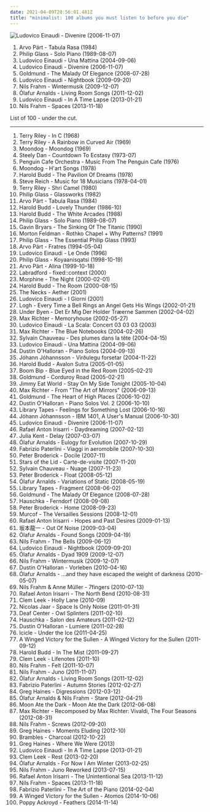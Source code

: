 ```yaml
---
date: 2021-04-09T20:56:01.481Z
title: "minimalist: 100 albums you must listen to before you die"
---
```

![Ludovico Einaudi - Divenire (2006-11-07)](http://coverartarchive.org/release/cbea7b36-3edb-392a-b703-f4d0b648deed/20544497982-500.jpg "Ludovico Einaudi - Divenire (2006-11-07)")
<ol class="albums">
<li data-cover="https://img.discogs.com/9L7lTAG1c-MM-OKcIdxzA1Fqc5w=/fit-in/550x550/filters:strip_icc():format(jpeg):mode_rgb():quality(90)/discogs-images/R-3221496-1326405089.jpeg.jpg" data-tags="minimalism, minimalist" role="button">Arvo Pärt - Tabula Rasa (1984)</li>
<li data-cover="https://img.discogs.com/RrVAH3WnAssqVLGqHesZRk6MjrI=/fit-in/600x595/filters:strip_icc():format(jpeg):mode_rgb():quality(90)/discogs-images/R-1337246-1211047935.jpeg.jpg" data-tags="minimalism, piano, minimalist" role="button">Philip Glass - Solo Piano (1989-08-07)</li>
<li data-cover="http://coverartarchive.org/release/5fd13a50-7aee-4338-a1da-de7322a8602b/20520816503-500.jpg" data-tags="contemporary classical, modern classical, neoclassical, neo-classical, post-classical, minimalism, neo classical, minimalist" role="button">Ludovico Einaudi - Una Mattina (2004-09-06)</li>
<li data-cover="http://coverartarchive.org/release/cbea7b36-3edb-392a-b703-f4d0b648deed/20544497982-500.jpg" data-tags="piano, contemporary classical, neoclassical" role="button">Ludovico Einaudi - Divenire (2006-11-07)</li>
<li data-cover="http://coverartarchive.org/release/336b5981-acbf-4993-9138-a15fa2b533b0/4577888247-500.jpg" data-tags="neoclassical, post-classical, piano, contemporary classical, neo-classical, ambient, modern classical" role="button">Goldmund - The Malady Of Elegance (2008-07-28)</li>
<li data-cover="http://coverartarchive.org/release/a28745d2-8a22-4afc-a70f-1169139a3492/2366753811-500.jpg" data-tags="contemporary classical, neo-classical, neoclassical, modern classical, post-classical, neo classical" role="button">Ludovico Einaudi - Nightbook (2009-09-20)</li>
<li data-cover="http://coverartarchive.org/release/40180f9e-b9c1-4bc4-958c-1499bfa3d3ea/19110230455-500.jpg" data-tags="modern classical, contemporary classical, neoclassical, post-classical, neo-classical, piano" role="button">Nils Frahm - Wintermusik (2009-12-07)</li>
<li data-cover="http://coverartarchive.org/release/56a15cf2-a435-48c9-8fdc-642e24aff561/4237979092-500.jpg" data-tags="contemporary classical, neoclassical, post-classical, neo-classical, modern classical, piano" role="button">Ólafur Arnalds - Living Room Songs (2011-12-02)</li>
<li data-cover="https://img.discogs.com/NLIWdudGVJyhuSOfP5WVVkET5fQ=/fit-in/600x541/filters:strip_icc():format(jpeg):mode_rgb():quality(90)/discogs-images/R-4249992-1475383682-9814.jpeg.jpg" data-tags="contemporary classical, neoclassical, modern classical, neo-classical, post-classical, neo classical, postclassical, post classical, minimalism, minimalist" role="button">Ludovico Einaudi - In A Time Lapse (2013-01-21)</li>
<li data-cover="http://coverartarchive.org/release/18992f07-6b19-4d6f-8083-4e5204a153de/7220911774-500.jpg" data-tags="piano, contemporary classical, post-classical, modern classical, neo-classical, neoclassical, ambient, alternative, cinematic, melancholy, minimalism, melancholic, experimental-ambient, minimal ambient, minimalist, modern composition, piano ambient, contemporary piano, ambient piano, minimal piano" role="button">Nils Frahm - Spaces (2013-11-18)</li>
</ol>
List of 100 - under the cut.
<!-- more -->

_________________

<ol class="albums">
<li data-cover="https://img.discogs.com/pf8iKN0REnWdz19AiwuhuSLX2SE=/fit-in/600x588/filters:strip_icc():format(jpeg):mode_rgb():quality(90)/discogs-images/R-281938-1421011953-8014.jpeg.jpg" data-tags="minimalism" role="button">
Terry Riley - In C (1968)
</li>
<li data-cover="https://img.discogs.com/ZNKkcb7-IxdLb6DlcCn10OFvkGc=/fit-in/600x600/filters:strip_icc():format(jpeg):mode_rgb():quality(90)/discogs-images/R-77371-1373051103-3995.jpeg.jpg" data-tags="minimalism" role="button">
Terry Riley - A Rainbow in Curved Air (1969)
</li>
<li data-cover="https://img.discogs.com/z9Ky5DHdh8mDCx7kewGEcaQNE1I=/fit-in/600x605/filters:strip_icc():format(jpeg):mode_rgb():quality(90)/discogs-images/R-519447-1538785688-7163.jpeg.jpg" data-tags="minimalism" role="button">
Moondog - Moondog (1969)
</li>
<li data-cover="https://img.discogs.com/7idxMRMZmdYjVlxrITv-ynxh6yE=/fit-in/600x600/filters:strip_icc():format(jpeg):mode_rgb():quality(90)/discogs-images/R-10686817-1546367036-5135.jpeg.jpg" data-tags="70s" role="button">
Steely Dan - Countdown To Ecstasy (1973-07)
</li>
<li data-cover="http://coverartarchive.org/release/58484da2-44b0-3e58-b91d-9a3a5de90afa/20137032991-500.jpg" data-tags="jazz, instrumental, progressive rock, prog, acoustic, fusion, contemporary classical, humour, minimalist, fabulous, marianne velvart, jrcrichardson, duncan parsons, jrc richardson, marc catley, paleys watch" role="button">
Penguin Cafe Orchestra - Music From The Penguin Cafe (1976)
</li>
<li data-cover="https://img.discogs.com/z9Ky5DHdh8mDCx7kewGEcaQNE1I=/fit-in/600x605/filters:strip_icc():format(jpeg):mode_rgb():quality(90)/discogs-images/R-519447-1538785688-7163.jpeg.jpg" data-tags="chill, instrumental, experimental, lounge, outsider, avant garde, mellow, minimalism, minimalist, spine tingling, avant garde jazz, gammarec, freepurp1e, juma, honest one, etheric melodies, mind immersing" role="button">
Moondog - H'art Songs (1978)
</li>
<li data-cover="http://coverartarchive.org/release/9e3742f2-5591-3754-a1b1-6ccae9eeee01/6548227474-500.jpg" data-tags="ambient, contemporary classical, minimalism, piano, minimalist, neoclassical, post-classical, piano ambient, ambient piano" role="button">
Harold Budd - The Pavilion Of Dreams (1978)
</li>
<li data-cover="http://coverartarchive.org/release/d20a18df-c71f-484c-8d41-fdea1abb1f26/18584699933-500.jpg" data-tags="minimalism" role="button">
Steve Reich - Music for 18 Musicians (1978-04-01)
</li>
<li data-cover="http://coverartarchive.org/release/237d63dd-689c-4605-b457-4cc7aa506c4f/28788890081-500.jpg" data-tags="minimalist, psychedelic" role="button">
Terry Riley - Shri Camel (1980)
</li>
<li data-cover="http://coverartarchive.org/release/b1e46ce4-2afb-4da6-bb3b-d68bcd1772db/13466586364-500.jpg" data-tags="minimalism" role="button">
Philip Glass - Glassworks (1982)
</li>
<li data-cover="https://img.discogs.com/9L7lTAG1c-MM-OKcIdxzA1Fqc5w=/fit-in/550x550/filters:strip_icc():format(jpeg):mode_rgb():quality(90)/discogs-images/R-3221496-1326405089.jpeg.jpg" data-tags="minimalism, minimalist" role="button">
Arvo Pärt - Tabula Rasa (1984)
</li>
<li data-cover="http://coverartarchive.org/release/f1da6792-3a6a-4e4c-97fc-fc2477b183ef/2906121265-500.jpg" data-tags="ambient, piano, contemporary classical, cinematic, melancholy, minimalism, melancholic, neoclassical, post-classical, piano ambient, contemporary piano, ambient piano" role="button">
Harold Budd - Lovely Thunder (1986-10)
</li>
<li data-cover="https://img.discogs.com/-qLRqz7Q9B4HTTHFatzUraUwMxY=/fit-in/600x606/filters:strip_icc():format(jpeg):mode_rgb():quality(90)/discogs-images/R-964447-1178415204.jpeg.jpg" data-tags="ambient" role="button">
Harold Budd - The White Arcades (1988)
</li>
<li data-cover="https://img.discogs.com/RrVAH3WnAssqVLGqHesZRk6MjrI=/fit-in/600x595/filters:strip_icc():format(jpeg):mode_rgb():quality(90)/discogs-images/R-1337246-1211047935.jpeg.jpg" data-tags="minimalism, piano, minimalist" role="button">
Philip Glass - Solo Piano (1989-08-07)
</li>
<li data-cover="http://coverartarchive.org/release/a2727624-4e33-4313-a7e8-3233b695b487/2709839852-500.jpg" data-tags="contemporary classical" role="button">
Gavin Bryars - The Sinking Of The Titanic (1990)
</li>
<li data-cover="http://coverartarchive.org/release/9a0e9aed-5aab-457c-bd8f-d3c5dafbaecf/15568336503-500.jpg" data-tags="minimalism" role="button">
Morton Feldman - Rothko Chapel + Why Patterns? (1991)
</li>
<li data-cover="https://img.discogs.com/9VIcDJFX8rCzVvRHCJ2iva6nlr8=/fit-in/600x597/filters:strip_icc():format(jpeg):mode_rgb():quality(90)/discogs-images/R-8476152-1491036567-3865.jpeg.jpg" data-tags="minimalism" role="button">
Philip Glass - The Essential Philip Glass (1993)
</li>
<li data-cover="http://coverartarchive.org/release/836b0d2e-65c7-474b-b047-8949938b8864/5882984071-500.jpg" data-tags="minimalism, minimalist" role="button">
Arvo Pärt - Fratres (1994-05-04)
</li>
<li data-cover="http://coverartarchive.org/release/55396529-5a29-4874-a472-073920d48ab7/2261895897-500.jpg" data-tags="contemporary classical, modern classical, neo-classical, neoclassical, post-classical, neo classical, post classical, postclassical" role="button">
Ludovico Einaudi - Le Onde (1996)
</li>
<li data-cover="http://coverartarchive.org/release/4384b7ba-b7ab-3ffe-96a0-409d9128ce02/5874879149-500.jpg" data-tags="soundtrack, minimalism" role="button">
Philip Glass - Koyaanisqatsi (1998-10-19)
</li>
<li data-cover="http://coverartarchive.org/release/f084b2b3-63ff-3f6c-b8eb-0a13f4ab9cc9/6768833257-500.jpg" data-tags="minimalism" role="button">
Arvo Pärt - Alina (1999-10-18)
</li>
<li data-cover="http://coverartarchive.org/release/7c6cd35a-a86e-4ad5-97e9-b36d568bf6a7/22386593905-500.jpg" data-tags="ambient" role="button">
Labradford - fixed::context (2000)
</li>
<li data-cover="https://img.discogs.com/8zK5BwN0CGHQkHoEDnU7l_JJD5k=/fit-in/600x555/filters:strip_icc():format(jpeg):mode_rgb():quality(90)/discogs-images/R-16083116-1603191699-6994.jpeg.jpg" data-tags="low rock, rock, blues, jazz" role="button">
Morphine - The Night (2000-02-01)
</li>
<li data-cover="http://coverartarchive.org/release/224114b2-161f-4c9e-a56f-c10a4af1b97f/16026434551-500.jpg" data-tags="ambient" role="button">
Harold Budd - The Room (2000-08-15)
</li>
<li data-cover="http://coverartarchive.org/release/a1485165-4dc3-4249-bbfe-ef728f3b7bb1/21138150518-500.jpg" data-tags="jazz, ambient, minimalist, over ten minutes" role="button">
The Necks - Aether (2001)
</li>
<li data-cover="http://coverartarchive.org/release/aa6ad077-6428-4d8f-a779-6ff7ef6b7f5b/7766810050-500.jpg" data-tags="piano" role="button">
Ludovico Einaudi - I Giorni (2001)
</li>
<li data-cover="https://img.discogs.com/39jKLeEQEZt8Dbe4303tnzC3q1g=/fit-in/600x600/filters:strip_icc():format(jpeg):mode_rgb():quality(90)/discogs-images/R-385571-1245095998.jpeg.jpg" data-tags="indie rock" role="button">
Logh - Every Time a Bell Rings an Angel Gets His Wings (2002-01-21)
</li>
<li data-cover="https://img.discogs.com/vjoFP7533NvxoiqRLRF_M0EQMSM=/fit-in/450x406/filters:strip_icc():format(jpeg):mode_rgb():quality(90)/discogs-images/R-346802-1597440907-5385.jpeg.jpg" data-tags="post-rock, danish post-rock" role="button">
Under Byen - Det Er Mig Der Holder Træerne Sammen (2002-04-02)
</li>
<li data-cover="http://coverartarchive.org/release/e33c6e6c-d0cf-4c56-abe8-c37bfa649dd4/18075614007-500.jpg" data-tags="contemporary classical, post-classical, neoclassical, neo-classical, modern classical, postclassical" role="button">
Max Richter - Memoryhouse (2002-05-27)
</li>
<li data-cover="http://coverartarchive.org/release/8153b800-96b6-4244-9e70-6c39c6a4d09e/9286778739-500.jpg" data-tags="piano, contemporary classical" role="button">
Ludovico Einaudi - La Scala: Concert 03 03 03 (2003)
</li>
<li data-cover="http://coverartarchive.org/release/ea46398a-5501-45ec-a5f5-09a29d031f45/22058531098-500.jpg" data-tags="post-classical, contemporary classical, neoclassical, modern classical, neo-classical, piano, neo classical, postclassical, post classical" role="button">
Max Richter - The Blue Notebooks (2004-02-26)
</li>
<li data-cover="https://img.discogs.com/BhDZgJqMKQHpc3DJGYxa94zasLU=/fit-in/590x524/filters:strip_icc():format(jpeg):mode_rgb():quality(90)/discogs-images/R-315786-1203419548.jpeg.jpg" data-tags="contemporary classical, neoclassical, post-classical, neo-classical, modern classical, piano" role="button">
Sylvain Chauveau - Des plumes dans la tête (2004-04-15)
</li>
<li data-cover="http://coverartarchive.org/release/5fd13a50-7aee-4338-a1da-de7322a8602b/20520816503-500.jpg" data-tags="contemporary classical, modern classical, neoclassical, neo-classical, post-classical, minimalism, neo classical, minimalist" role="button">
Ludovico Einaudi - Una Mattina (2004-09-06)
</li>
<li data-cover="http://coverartarchive.org/release/b8f6d5b5-5049-4960-8a56-1a6a155e8501/6155056655-500.jpg" data-tags="piano, contemporary classical, neoclassical, post-classical, neo-classical, modern classical" role="button">
Dustin O'Halloran - Piano Solos (2004-09-13)
</li>
<li data-cover="http://coverartarchive.org/release/ac5674a3-6604-4987-b772-b7136a686a6f/3318719958-500.jpg" data-tags="ambient, contemporary classical" role="button">
Jóhann Jóhannsson - Virðulegu forsetar (2004-11-22)
</li>
<li data-cover="http://coverartarchive.org/release/5b771134-09fd-487a-8efe-8b893b54b91f/16023181865-500.jpg" data-tags="ambient, ambient piano, piano, contemporary classical" role="button">
Harold Budd - Avalon Sutra (2005-01-05)
</li>
<li data-cover="http://coverartarchive.org/release/d0d78ed8-d69a-4316-9496-d573b1181086/20129723679-500.jpg" data-tags="electronica, to discover, living room" role="button">
Boom Bip - Blue Eyed in the Red Room (2005-02-21)
</li>
<li data-cover="http://coverartarchive.org/release/426b3f5f-9aeb-4978-9b33-1699ff208be7/21277413638-500.jpg" data-tags="piano, ambient" role="button">
Goldmund - Corduroy Road (2005-02-21)
</li>
<li data-cover="http://coverartarchive.org/release/764259dd-e22a-4c5b-ad03-985ab47825ec/25421498189-500.jpg" data-tags="rock, alternative rock, jimmy eat world" role="button">
Jimmy Eat World - Stay On My Side Tonight (2005-10-04)
</li>
<li data-cover="https://img.discogs.com/BC41d7iUIHgcIiT8X6vrwwggjQ4=/fit-in/580x506/filters:strip_icc():format(jpeg):mode_rgb():quality(90)/discogs-images/R-767541-1156713929.jpeg.jpg" data-tags="instrumental, ambient, piano, contemporary, cinematic, avant-garde, contemporary classical, avantgarde, melancholy, composer, minimalism, melancholic, modern classical, modern classic, minimalist, neoclassical, pianist, piano solo, contemporary instrumental, post-classical, piano ambient, solo piano, contemporary piano, ambient piano, piano space, piano quiet, serene piano" role="button">
Max Richter - From "The Art of Mirrors" (2006-09-13)
</li>
<li data-cover="http://coverartarchive.org/release/918093d4-dac0-4628-bc3a-8df809888f1d/16162021360-500.jpg" data-tags="modern classical, contemporary classical, minimalism, neo-classical, neoclassical, post-classical" role="button">
Goldmund - The Heart of High Places (2006-10-02)
</li>
<li data-cover="https://img.discogs.com/NvmRufaO2RAjrDAztOYOP4V7aso=/fit-in/600x550/filters:strip_icc():format(jpeg):mode_rgb():quality(90)/discogs-images/R-956459-1177242914.jpeg.jpg" data-tags="piano, contemporary classical, neoclassical, post-classical, neo-classical, modern classical" role="button">
Dustin O'Halloran - Piano Solos Vol. 2 (2006-10-10)
</li>
<li data-cover="http://coverartarchive.org/release/12e3273d-65f2-4360-bcb6-66e42af68a53/16162070879-500.jpg" data-tags="piano, contemporary classical, modern classical, neoclassical, post-classical, ambient, neo-classical" role="button">
Library Tapes - Feelings for Something Lost (2006-10-16)
</li>
<li data-cover="http://coverartarchive.org/release/31d17dcc-56ec-4955-9033-9218e5e7a56f/5416049354-500.jpg" data-tags="contemporary classical, modern classical, neoclassical, post-classical, ambient, piano, cinematic, melancholy, minimalism, melancholic, neo-classical, minimalist, piano ambient, contemporary piano, ambient piano" role="button">
Jóhann Jóhannsson - IBM 1401, A User's Manual (2006-10-30)
</li>
<li data-cover="http://coverartarchive.org/release/cbea7b36-3edb-392a-b703-f4d0b648deed/20544497982-500.jpg" data-tags="piano, contemporary classical, neoclassical" role="button">
Ludovico Einaudi - Divenire (2006-11-07)
</li>
<li data-cover="http://coverartarchive.org/release/6ea85243-fd4b-4296-96bf-dbde750811e9/18247539765-500.jpg" data-tags="contemporary classical, modern classical, neo-classical, neoclassical, post-classical, ambient" role="button">
Rafael Anton Irisarri - Daydreaming (2007-02-12)
</li>
<li data-cover="http://coverartarchive.org/release/4e075b0c-d474-468b-b9fc-a07b7d6f3896/16065695562-500.jpg" data-tags="cello, instrumental" role="button">
Julia Kent - Delay (2007-03-07)
</li>
<li data-cover="http://coverartarchive.org/release/7ed90c22-74e5-3a9b-a047-5f9bcbcb01bd/1485447652-500.jpg" data-tags="piano, contemporary classical, neoclassical, post-classical, ambient" role="button">
Ólafur Arnalds - Eulogy for Evolution (2007-10-29)
</li>
<li data-cover="https://img.discogs.com/KYEqn02LdGFfnMIKLYNyJHv0myY=/fit-in/600x600/filters:strip_icc():format(jpeg):mode_rgb():quality(90)/discogs-images/R-2382326-1280766630.jpeg.jpg" data-tags="piano" role="button">
Fabrizio Paterlini - Viaggi in aeromobile (2007-10-30)
</li>
<li data-cover="http://coverartarchive.org/release/be0d3350-c06e-4f65-b43e-35454398d9d6/17591709960-500.jpg" data-tags="piano, ambient" role="button">
Peter Broderick - Docile (2007-11)
</li>
<li data-cover="http://coverartarchive.org/release/07eb0a3f-02f2-4686-b946-cd738fdc4eef/14969454659-500.jpg" data-tags="ambient" role="button">
Stars of the Lid - Carte-de-visite (2007-11-20)
</li>
<li data-cover="http://coverartarchive.org/release/c1a5cae2-c89f-4134-8b21-265e106ca563/27741044035-500.jpg" data-tags="contemporary classical, modern classical, neoclassical, post-classical, neo-classical, piano" role="button">
Sylvain Chauveau - Nuage (2007-11-23)
</li>
<li data-cover="https://img.discogs.com/5QEoSgdSfgTmNUNf6fXLXDH-kzk=/fit-in/600x596/filters:strip_icc():format(jpeg):mode_rgb():quality(90)/discogs-images/R-1331089-1210262425.jpeg.jpg" data-tags="contemporary classical, neoclassical, post-classical, piano, modern classical, neo-classical, neo classical" role="button">
Peter Broderick - Float (2008-05-12)
</li>
<li data-cover="http://coverartarchive.org/release/f7fda273-5504-47f0-a249-1d646ea3d517/5930060763-500.jpg" data-tags="neo-classical, contemporary classical, modern classical, neoclassical, post-classical, piano, neo classical, postclassical, post classical" role="button">
Ólafur Arnalds - Variations of Static (2008-05-19)
</li>
<li data-cover="http://coverartarchive.org/release/0ab3e83e-9828-4653-b15d-68364cfeb9f6/6687658194-500.jpg" data-tags="neoclassical, contemporary classical, post-classical, modern classical, piano, neo-classical" role="button">
Library Tapes - Fragment (2008-06-02)
</li>
<li data-cover="http://coverartarchive.org/release/336b5981-acbf-4993-9138-a15fa2b533b0/4577888247-500.jpg" data-tags="neoclassical, post-classical, piano, contemporary classical, neo-classical, ambient, modern classical" role="button">
Goldmund - The Malady Of Elegance (2008-07-28)
</li>
<li data-cover="http://coverartarchive.org/release/89b522b0-9e00-3d90-a068-182ad410c00b/1149714168-500.jpg" data-tags="contemporary classical, neoclassical, ambient, piano, modern classical, post-classical, contemporary piano" role="button">
Hauschka - Ferndorf (2008-09-08)
</li>
<li data-cover="https://img.discogs.com/PGPkW2-5DksDRPDt1kwbFo5gMHM=/fit-in/592x600/filters:strip_icc():format(jpeg):mode_rgb():quality(90)/discogs-images/R-1515642-1230909448.jpeg.jpg" data-tags="folk" role="button">
Peter Broderick - Home (2008-09-23)
</li>
<li data-cover="http://coverartarchive.org/release/d127ac52-bdae-45ed-94b4-b72e805e353f/13277500423-500.jpg" data-tags="electronic, classical, ambient, minimal, spooky, modern classical, minimalist" role="button">
Murcof - The Versailles Sessions (2008-12-01)
</li>
<li data-cover="https://img.discogs.com/_LkXXAh-Ksi9olkpHgJJwRLm-nM=/fit-in/600x590/filters:strip_icc():format(jpeg):mode_rgb():quality(90)/discogs-images/R-1625121-1270104219.jpeg.jpg" data-tags="ambient, modern classical, alternative, piano, cinematic, contemporary classical, melancholy, minimalism, melancholic, neo-classical, experimental-ambient, minimal ambient, minimalist, neoclassical, modern composition, post-classical, piano ambient, contemporary piano, ambient piano, minimal piano" role="button">
Rafael Anton Irisarri - Hopes and Past Desires (2009-01-13)
</li>
<li data-cover="http://coverartarchive.org/release/ea8e6869-5aa9-488c-a657-36c67572cdfd/21492315653-500.jpg" data-tags="alternative, ambient, piano, cinematic, contemporary classical, melancholy, minimalism, melancholic, modern classical, neo-classical, experimental-ambient, minimal ambient, minimalist, neoclassical, modern composition, post-classical, piano ambient, contemporary piano, ambient piano, minimal piano" role="button">
坂本龍一 - Out Of Noise (2009-03-04)
</li>
<li data-cover="http://coverartarchive.org/release/705de6f0-e4a1-4d0e-bef7-eeae4f5115b5/5930038642-500.jpg" data-tags="contemporary classical, modern classical, neoclassical, post-classical, neo-classical, piano, neo classical, postclassical, post classical" role="button">
Ólafur Arnalds - Found Songs (2009-04-19)
</li>
<li data-cover="http://coverartarchive.org/release/d1dc2a35-d7c3-3523-97c6-8e452d483b06/3629230950-500.jpg" data-tags="piano, contemporary classical, neoclassical, post-classical" role="button">
Nils Frahm - The Bells (2009-06-12)
</li>
<li data-cover="http://coverartarchive.org/release/a28745d2-8a22-4afc-a70f-1169139a3492/2366753811-500.jpg" data-tags="contemporary classical, neo-classical, neoclassical, modern classical, post-classical, neo classical" role="button">
Ludovico Einaudi - Nightbook (2009-09-20)
</li>
<li data-cover="http://coverartarchive.org/release/5d17dd09-d3bc-4e7d-94b2-54d524b76af4/9510361577-500.jpg" data-tags="contemporary classical, modern classical, neo-classical, neoclassical, post-classical, piano" role="button">
Ólafur Arnalds - Dyad 1909 (2009-12-07)
</li>
<li data-cover="http://coverartarchive.org/release/40180f9e-b9c1-4bc4-958c-1499bfa3d3ea/19110230455-500.jpg" data-tags="modern classical, contemporary classical, neoclassical, post-classical, neo-classical, piano" role="button">
Nils Frahm - Wintermusik (2009-12-07)
</li>
<li data-cover="http://coverartarchive.org/release/bd7758de-7ecc-417b-9cf9-ce41616144dd/5929835723-500.jpg" data-tags="contemporary classical, modern classical, neo-classical, neoclassical, post-classical, piano" role="button">
Dustin O'Halloran - Vorleben (2010-04-16)
</li>
<li data-cover="https://img.discogs.com/-0O4p9AqqjSpbkHhZotoEBz1Efg=/fit-in/600x561/filters:strip_icc():format(jpeg):mode_rgb():quality(90)/discogs-images/R-2267354-1458916937-8797.jpeg.jpg" data-tags="contemporary classical, neoclassical, modern classical, post-classical, neo-classical, piano" role="button">
Ólafur Arnalds - ...and they have escaped the weight of darkness (2010-05-07)
</li>
<li data-cover="https://img.discogs.com/EErTSBuKWQ3gubWED84owFjCzFE=/fit-in/317x316/filters:strip_icc():format(jpeg):mode_rgb():quality(90)/discogs-images/R-2355709-1279321276.jpeg.jpg" data-tags="neoclassical, post-classical, contemporary classical, ambient, melancholy, melancholic, contemporary piano, piano, cinematic, modern classical, neo-classical" role="button">
Nils Frahm & Anne Müller - 7fingers (2010-07-13)
</li>
<li data-cover="http://coverartarchive.org/release/61103ca9-cdce-4c1d-9800-3bb352c8486c/18272741831-500.jpg" data-tags="contemporary classical, modern classical, neoclassical, post-classical, neo-classical, contemporary piano, ambient, piano, cinematic, melancholy, melancholic" role="button">
Rafael Anton Irisarri - The North Bend (2010-08-31)
</li>
<li data-cover="https://img.discogs.com/fE-yn03ucQeURpu-tbxOqffTxkQ=/fit-in/400x400/filters:strip_icc():format(jpeg):mode_rgb():quality(90)/discogs-images/R-2517690-1288361874.jpeg.jpg" data-tags="piano, contemporary classical, minimalism" role="button">
Clem Leek - Holly Lane (2010-09)
</li>
<li data-cover="http://coverartarchive.org/release/d2022e3f-c22f-45c9-a1ab-4b2094d65719/23945397989-500.jpg" data-tags="electronic, electronica, minimal" role="button">
Nicolas Jaar - Space Is Only Noise (2011-01-31)
</li>
<li data-cover="https://img.discogs.com/PLfFSlFLrj8RiIlsx1fPZDQTYSA=/fit-in/333x333/filters:strip_icc():format(jpeg):mode_rgb():quality(90)/discogs-images/R-2706608-1297389684.jpeg.jpg" data-tags="ambient" role="button">
Deaf Center - Owl Splinters (2011-02-10)
</li>
<li data-cover="http://coverartarchive.org/release/e4e99609-79c1-4eb8-829b-f5bb800075d7/4515124418-500.jpg" data-tags="alternative, ambient, piano, cinematic, contemporary classical, melancholy, minimalism, melancholic, modern classical, neo-classical, experimental-ambient, minimal ambient, minimalist, neoclassical, modern composition, post-classical, piano ambient, contemporary piano, ambient piano, minimal piano" role="button">
Hauschka - Salon des Amateurs (2011-02-12)
</li>
<li data-cover="http://coverartarchive.org/release/5a0e915f-a2bf-4bee-a085-feba37f906f5/5929827580-500.jpg" data-tags="neoclassical, contemporary classical, post-classical, modern classical, neo-classical, piano" role="button">
Dustin O'Halloran - Lumiere (2011-02-28)
</li>
<li data-cover="http://coverartarchive.org/release/52cbecd7-812c-44f1-b1e0-91c04d960930/2477325073-500.jpg" data-tags="dubstep, drum and bass, drum n bass, neurofunk, winter, drum & bass, minimalist, 2011 best albums" role="button">
Icicle - Under the Ice (2011-04-25)
</li>
<li data-cover="http://coverartarchive.org/release/566e2e7c-9cc6-41f9-864c-2bb65f540436/3979522473-500.jpg" data-tags="modern classical, contemporary classical, neoclassical, post-classical, neo-classical, piano, neo classical, postclassical, post classical" role="button">
A Winged Victory for the Sullen - A Winged Victory for the Sullen (2011-09-12)
</li>
<li data-cover="https://img.discogs.com/G2HX-s4LLwhSEV6SJ8F2NszvbQw=/fit-in/600x600/filters:strip_icc():format(jpeg):mode_rgb():quality(90)/discogs-images/R-3133691-1352857377-6864.jpeg.jpg" data-tags="ambient, piano, contemporary classical, neoclassical, post-classical, cinematic, melancholy, minimalism, melancholic, modern classical, minimalist, piano ambient, contemporary piano, ambient piano, neo-classical, alternative, experimental-ambient, minimal ambient, modern composition, minimal piano" role="button">
Harold Budd - In The Mist (2011-09-27)
</li>
<li data-cover="https://img.discogs.com/XGz9Vc-PF6vTLKgGgN_g1cc0ZiY=/fit-in/600x532/filters:strip_icc():format(jpeg):mode_rgb():quality(90)/discogs-images/R-3174469-1365210613-9560.jpeg.jpg" data-tags="ambient, contemporary classical, piano, cinematic, neoclassical, post-classical, melancholy, melancholic, modern classical, contemporary piano" role="button">
Clem Leek - Lifenotes (2011-10)
</li>
<li data-cover="http://coverartarchive.org/release/def95a4a-16c7-4c32-bd31-b947222e3be3/2750964464-500.jpg" data-tags="contemporary classical, neoclassical, post-classical, modern classical, neo-classical, piano" role="button">
Nils Frahm - Felt (2011-10-07)
</li>
<li data-cover="http://coverartarchive.org/release/bbf63b82-2dea-4f63-b443-da5249f68fdc/9104285498-500.jpg" data-tags="ambient, alternative, piano, cinematic, contemporary classical, melancholy, minimalism, electroacoustic, melancholic, modern classical, neo-classical, experimental-ambient, neo classical, minimal ambient, minimalist, neoclassical, electro-acoustic, modern composition, post-classical, piano ambient, contemporary piano, ambient piano, minimal piano" role="button">
Nils Frahm - Juno (2011-11-07)
</li>
<li data-cover="http://coverartarchive.org/release/56a15cf2-a435-48c9-8fdc-642e24aff561/4237979092-500.jpg" data-tags="contemporary classical, neoclassical, post-classical, neo-classical, modern classical, piano" role="button">
Ólafur Arnalds - Living Room Songs (2011-12-02)
</li>
<li data-cover="http://coverartarchive.org/release/29379b6a-1212-4b54-a848-dff5978f21cc/1947453626-500.jpg" data-tags="ambient, piano, contemporary classical, post-classical, cinematic, melancholy, melancholic, modern classical, neoclassical, contemporary piano" role="button">
Fabrizio Paterlini - Autumn Stories (2012-02-27)
</li>
<li data-cover="http://coverartarchive.org/release/209df9e5-23ea-4acd-875c-43f4b1372371/3358488097-500.jpg" data-tags="ambient, contemporary classical, modern classical, neoclassical, post-classical, piano, cinematic, melancholic, melancholy, neo-classical, contemporary piano" role="button">
Greg Haines - Digressions (2012-03-12)
</li>
<li data-cover="https://img.discogs.com/zb95u-b0O9Lwssw0v2mV6dD-C1w=/fit-in/500x500/filters:strip_icc():format(jpeg):mode_rgb():quality(90)/discogs-images/R-3553333-1355427825-3273.jpeg.jpg" data-tags="ambient, neo-classical" role="button">
Ólafur Arnalds & Nils Frahm - Stare (2012-04-21)
</li>
<li data-cover="http://coverartarchive.org/release/a32b1d1a-c2ff-4eb8-8a6e-305690d0f14e/6687591661-500.jpg" data-tags="ambient, piano, modern classical, cinematic, contemporary classical, minimalism, neoclassical, post-classical, piano ambient, contemporary piano, ambient piano" role="button">
Moon Ate the Dark - Moon Ate the Dark (2012-06-08)
</li>
<li data-cover="http://coverartarchive.org/release/79c3dd7e-01e0-414e-88f4-045d88bec4c1/20197407108-500.jpg" data-tags="contemporary classical" role="button">
Max Richter - Recomposed by Max Richter: Vivaldi, The Four Seasons (2012-08-31)
</li>
<li data-cover="https://img.discogs.com/Oss1hyaayRzyZSZjZ5QefMWRlZQ=/fit-in/400x400/filters:strip_icc():format(jpeg):mode_rgb():quality(90)/discogs-images/R-4985549-1381391376-5868.jpeg.jpg" data-tags="contemporary classical, neoclassical, post-classical, piano, modern classical, neo-classical" role="button">
Nils Frahm - Screws (2012-09-20)
</li>
<li data-cover="http://coverartarchive.org/release/07e545a5-e07a-4e80-843a-9cf96e5ad809/6675043726-500.jpg" data-tags="contemporary classical, neoclassical, post-classical, piano, neo-classical, modern classical" role="button">
Greg Haines - Moments Eluding (2012-10)
</li>
<li data-cover="http://coverartarchive.org/release/d7e1d79c-a6f9-4d2d-9632-886bcda2f2be/3358481969-500.jpg" data-tags="ambient, modern classical" role="button">
Brambles - Charcoal (2012-10-22)
</li>
<li data-cover="http://coverartarchive.org/release/924b97ce-b7ad-42ca-89da-b2fbbf71ab26/6372887693-500.jpg" data-tags="ambient, cinematic" role="button">
Greg Haines - Where We Were (2013)
</li>
<li data-cover="https://img.discogs.com/NLIWdudGVJyhuSOfP5WVVkET5fQ=/fit-in/600x541/filters:strip_icc():format(jpeg):mode_rgb():quality(90)/discogs-images/R-4249992-1475383682-9814.jpeg.jpg" data-tags="contemporary classical, neoclassical, modern classical, neo-classical, post-classical, neo classical, postclassical, post classical, minimalism, minimalist" role="button">
Ludovico Einaudi - In A Time Lapse (2013-01-21)
</li>
<li data-cover="http://coverartarchive.org/release/72d8365e-491d-4e5e-b20b-eb689cb34b88/21944987702-500.jpg" data-tags="ambient, alternative, piano, cinematic, contemporary classical, melancholy, minimalism, melancholic, modern classical, neo-classical, experimental-ambient, minimal ambient, minimalist, neoclassical, modern composition, post-classical, piano ambient, contemporary piano, ambient piano, minimal piano" role="button">
Clem Leek - Rest (2013-02-20)
</li>
<li data-cover="http://coverartarchive.org/release/c05a9fd9-d173-444e-a08a-65b65251a852/6168548089-500.jpg" data-tags="contemporary classical, neoclassical, post-classical, modern classical, neo-classical, piano, neo classical, postclassical, post classical" role="button">
Ólafur Arnalds - For Now I Am Winter (2013-02-25)
</li>
<li data-cover="http://coverartarchive.org/release/7e11ce0c-97cc-4fa7-82ee-ba6ca13cf54e/5758014693-500.jpg" data-tags="alternative, ambient, piano, cinematic, contemporary classical, melancholy, minimalism, electroacoustic, melancholic, modern classical, neo-classical, experimental-ambient, neo classical, minimal ambient, minimalist, neoclassical, electro-acoustic, modern composition, post-classical, piano ambient, contemporary piano, ambient piano, minimal piano" role="button">
Nils Frahm - Juno Reworked (2013-07-15)
</li>
<li data-cover="http://coverartarchive.org/release/c12dd7b6-e9ad-4772-a68e-d1d96ad7733c/11021432980-500.jpg" data-tags="contemporary classical, modern classical, neo-classical, neoclassical, post-classical, alternative, ambient, piano, cinematic, melancholy, minimalism, melancholic, experimental-ambient, minimal ambient, minimalist, modern composition, piano ambient, contemporary piano, ambient piano, minimal piano" role="button">
Rafael Anton Irisarri - The Unintentional Sea (2013-11-12)
</li>
<li data-cover="http://coverartarchive.org/release/18992f07-6b19-4d6f-8083-4e5204a153de/7220911774-500.jpg" data-tags="piano, contemporary classical, post-classical, modern classical, neo-classical, neoclassical, ambient, alternative, cinematic, melancholy, minimalism, melancholic, experimental-ambient, minimal ambient, minimalist, modern composition, piano ambient, contemporary piano, ambient piano, minimal piano" role="button">
Nils Frahm - Spaces (2013-11-18)
</li>
<li data-cover="http://coverartarchive.org/release/34ea3100-da02-4335-8c9b-b6a297485bd1/7793441167-500.jpg" data-tags="modern classical, contemporary classical, neo-classical, neoclassical, post-classical, piano" role="button">
Fabrizio Paterlini - The Art of the Piano (2014-02-04)
</li>
<li data-cover="http://coverartarchive.org/release/25638566-eff3-4215-8930-0c262986c857/9101735659-500.jpg" data-tags="modern classical, contemporary classical, neo-classical, neoclassical, post-classical, neo classical, postclassical, post classical" role="button">
A Winged Victory for the Sullen - Atomos (2014-10-06)
</li>
<li data-cover="https://img.discogs.com/fjY_K1P_JLn5hMIeDb06O4dMdGs=/fit-in/550x550/filters:strip_icc():format(jpeg):mode_rgb():quality(90)/discogs-images/R-6390960-1418067568-4764.jpeg.jpg" data-tags="ambient, piano, contemporary classical, modern classical, neo-classical, neoclassical, post-classical, alternative, cinematic, melancholy, minimalism, melancholic, experimental-ambient, minimal ambient, minimalist, modern composition, piano ambient, contemporary piano, ambient piano, minimal piano" role="button">
Poppy Ackroyd - Feathers (2014-11-14)
</li>
</ol>